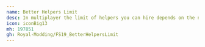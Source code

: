 ```yaml
---
name: Better Helpers Limit
desc: In multiplayer the limit of helpers you can hire depends on the number of players online. This implies that if another farm hires helpers before yours, you won't be able to hire any more helpers.
icon: iconBig13
mh: 197851
gh: Royal-Modding/FS19_BetterHelpersLimit
---
```

